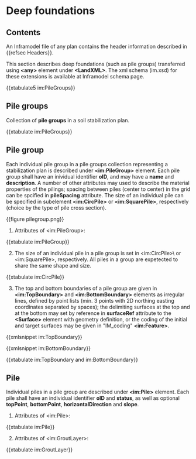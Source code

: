 # Deep foundations

## Contents

An Inframodel file of any plan contains the header information described in {{refsec Headers}}.

This section describes deep foundations (such as pile groups) transferred using **\<any>** element under **\<LandXML>**. The xml schema (im.xsd) for these extensions is available at Inframodel schema page.

{{xtabulate5 im:PileGroups}}

## Pile groups

Collection of **pile groups** in a soil stabilization plan.

{{xtabulate im:PileGroups}}

## Pile group

Each individual pile group in a pile groups collection representing a stabilization plan is described under **\<im:PileGroup>** element. Each pile group shall have an inividual identifier **oID**, and may have a **name** and **description**. A number of other attributes may used to describe the material properties of the pilings; spacing between piles (center to center) in the grid can be spcified in **pileSpacing** attribute. The size of an individual pile can be specified in subelement **\<im:CircPile>** or **\<im:SquarePile>**, respectively (choice by the type of pile cross section).

{{figure pilegroup.png}}

1. Attributes of \<im:PileGroup>:

{{xtabulate im:PileGroup}}

2. The size of an individual pile in a pile group is set in \<im:CircPile>\ or \<im:SquarePile>\, respectively. All piles in a group are expetected to share the same shape and size.

{{xtabulate im:CircPile}}

3. The top and bottom boundaries of a pile group are given in **\<im:TopBoundary>** and **\<im:BottomBoundary>** elements as irregular lines, defined by point lists (min. 3 points with 2D northing easting coordinates separated by spaces); the delimiting surfaces at the top and at the bottom may set by reference in **surfaceRef** attribute to the **\<Surface>** element with geometry definition, or the coding of the initial and target surfaces may be given in "IM_coding" **\<im:Feature>**.

{{xmlsnippet im:TopBoundary}}

{{xmlsnippet im:BottomBoundary}}

{{xtabulate im:TopBoundary and im:BottomBoundary}}

## Pile

Individual piles in a pile group are described under **\<im:Pile>** element. Each pile shall have an individual identifier **oID** and **status**, as well as optional **topPoint**, **bottomPoint**, **horizontalDirection** and **slope**.

1. Attributes of \<im:Pile>:

{{xtabulate im:Pile}}

2. Attributes of \<im:GroutLayer>:

{{xtabulate im:GroutLayer}}
